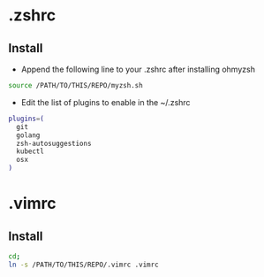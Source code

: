 # .zshrc
## Install
- Append the following line to your .zshrc after installing ohmyzsh
```sh
source /PATH/TO/THIS/REPO/myzsh.sh
``` 

- Edit the list of plugins to enable in the ~/.zshrc
```sh
plugins=(
  git
  golang
  zsh-autosuggestions
  kubectl
  osx
)
```

# .vimrc
## Install
```sh
cd; 
ln -s /PATH/TO/THIS/REPO/.vimrc .vimrc
```
